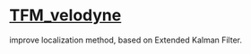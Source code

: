 # [TFM_velodyne](https://github.com/ahermosin/TFM_velodyne)



 improve localization method, based on Extended Kalman Filter.